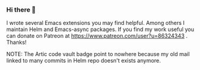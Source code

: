 ### Hi there 👋

I wrote several Emacs extensions you may find helpful. Among others I maintain Helm and Emacs-async packages.
If you find my work useful you can donate on Patreon at https://www.patreon.com/user?u=86324343 .
Thanks!

NOTE: The Artic code vault badge point to nowhere because my old mail linked to many commits in Helm repo doesn't exists anymore.


<!--
**thierryvolpiatto/thierryvolpiatto** is a ✨ _special_ ✨ repository because its `README.md` (this file) appears on your GitHub profile.

Here are some ideas to get you started:

- 🔭 I’m currently working on ...
- 🌱 I’m currently learning ...
- 👯 I’m looking to collaborate on ...
- 🤔 I’m looking for help with ...
- 💬 Ask me about ...
- 📫 How to reach me: ...
- 😄 Pronouns: ...
- ⚡ Fun fact: ...
-->
